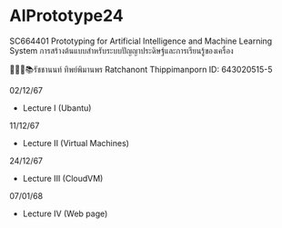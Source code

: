# AIPrototype24
SC664401 Prototyping for Artificial Intelligence and Machine Learning System การสร้างต้นแบบสําหรับระบบปัญญาประดิษฐ์และการเรียนรู้ของเครื่อง

👨🏻‍🎓📚รัชชานนท์ ทิพย์พิมานพร Ratchanont Thippimanporn ID: 643020515-5

02/12/67
- Lecture I (Ubantu)

11/12/67
- Lecture II (Virtual Machines)

24/12/67
- Lecture III (CloudVM)

07/01/68
- Lecture IV (Web page)
